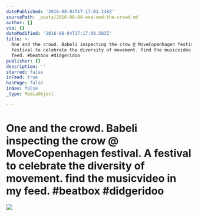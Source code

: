 ```yaml
---
datePublished: '2016-08-04T17:17:01.248Z'
sourcePath: _posts/2016-08-04-one-and-the-crowd.md
author: []
via: {}
dateModified: '2016-08-04T17:17:00.503Z'
title: >-
  One and the crowd. Babeli inspecting the crow @ MoveCopenhagen festival. A
  festival to celebrate the diversity of movement. find the musicvideo in my
  feed. #beatbox #didgeridoo
publisher: {}
description: ''
starred: false
inFeed: true
hasPage: false
inNav: false
_type: MediaObject

---
```

# One and the crowd. Babeli inspecting the crow @ MoveCopenhagen festival. A festival to celebrate the diversity of movement. find the musicvideo in my feed. \#beatbox \#didgeridoo
![](https://the-grid-user-content.s3-us-west-2.amazonaws.com/9c496370-394f-4122-ae38-6ba74e697912.jpg)